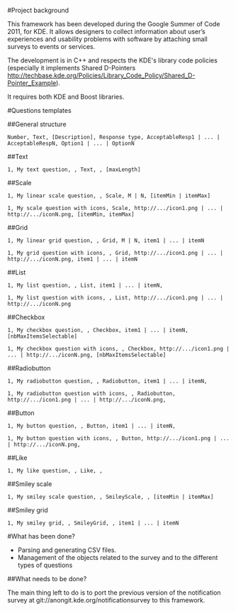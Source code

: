 #Project background

This framework has been developed during the Google Summer of Code 2011, for KDE.
It allows designers to collect information about user’s experiences and usability problems with software by attaching small surveys to events or services.

The development is in C++ and respects the KDE's library code policies
(especially it implements Shared D-Pointers
 http://techbase.kde.org/Policies/Library_Code_Policy/Shared_D-Pointer_Example).

It requires both KDE and Boost libraries.

#Questions templates

##General structure
```
Number, Text, [Description], Response type, AcceptableResp1 | ... | AcceptableRespN, Option1 | ... | OptionN
```

##Text
```
1, My text question, , Text, , [maxLength]
```

##Scale
```
1, My linear scale question, , Scale, M | N, [itemMin | itemMax]
```
```
1, My scale question with icons, Scale, http://.../icon1.png | ... | http://.../iconN.png, [itemMin, itemMax]
```

##Grid
```
1, My linear grid question, , Grid, M | N, item1 | ... | itemN
```
```
1, My grid question with icons, , Grid, http://.../icon1.png | ... | http://.../iconN.png, item1 | ... | itemN
```

##List
```
1, My list question, , List, item1 | ... | itemN,
```
```
1, My list question with icons, , List, http://.../icon1.png | ... | http://.../iconN.png
```

##Checkbox
```
1, My checkbox question, , Checkbox, item1 | ... | itemN, [nbMaxItemsSelectable]
```
```
1, My checkbox question with icons, , Checkbox, http://.../icon1.png | ... | http://.../iconN.png, [nbMaxItemsSelectable]
```

##Radiobutton
```
1, My radiobutton question, , Radiobutton, item1 | ... | itemN,
```
```
1, My radiobutton question with icons, , Radiobutton, http://.../icon1.png | ... | http://.../iconN.png,
```
##Button
```
1, My button question, , Button, item1 | ... | itemN,
```
```
1, My button question with icons, , Button, http://.../icon1.png | ... | http://.../iconN.png,
```
##Like
```
1, My like question, , Like, ,
```

##Smiley scale
```
1, My smiley scale question, , SmileyScale, , [itemMin | itemMax]
```

##Smiley grid
```
1, My smiley grid, , SmileyGrid, , item1 | ... | itemN
```


#What has been done?

- Parsing and generating CSV files.
- Management of the objects related to the survey and to the different types of questions

##What needs to be done?

The main thing left to do is to port the previous version of the notification survey at git://anongit.kde.org/notificationsurvey to this framework. 
